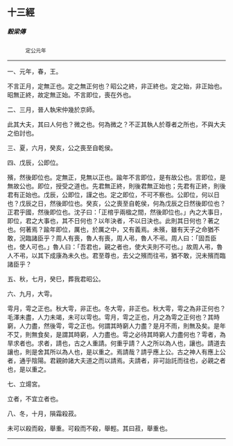 

## 十三經

##### 穀梁傳
　　　`定公元年`

* * *

一、元年，春，王。

不言正月，定無正也。定之無正何也？昭公之終，非正終也。定之始，非正始也。昭無正終，故定無正始。不言即位，喪在外也。

二、三月，晉人執宋仲幾於京師。

此其大夫，其曰人何也？微之也。何為微之？不正其執人於尊者之所也，不與大夫之伯討也。

三、夏，六月，癸亥，公之喪至自乾侯。

四、戊辰，公即位。

殯，然後即位也。定無正，見無以正也。踰年不言即位，是有故公也。言即位，是無故公也。即位，授受之道也。先君無正終，則後君無正始也；先君有正終，則後君有正始也。戊辰，公即位，謹之也。定之即位，不可不察也。公即位，何以日也？戊辰之日，然後即位也。癸亥，公之喪至自乾侯，何為戊辰之日然後即位也？正君乎國，然後即位也。沈子曰：「正棺乎兩楹之間，然後即位也。」內之大事日，即位，君之大事也，其不日何也？以年決者，不以日決也。此則其日何也？著之也。何著焉？踰年即位，厲也，於厲之中，又有義焉。未殯，雖有天子之命猶不敢，況臨諸臣乎？周人有喪，魯人有喪，周人弔，魯人不弔。周人曰：「固吾臣也，使人可也。」魯人曰：「吾君也，親之者也，使大夫則不可也。」故周人弔，魯人不弔，以其下成康為未久也。君至尊也，去父之殯而往弔，猶不敢，況未殯而臨諸臣乎？

五、秋，七月，癸巳，葬我君昭公。

六、九月，大雩。

雩月，雩之正也。秋大雩，非正也。冬大雩，非正也。秋大雩，雩之為非正何也？毛澤未盡，人力未竭，未可以雩也。雩月，雩之正也，月之為雩之正何也？其時窮，人力盡，然後雩，雩之正也。何謂其時窮人力盡？是月不雨，則無及矣。是年不艾，則無食矣，是謂其時窮，人力盡也。雩之必待其時窮人力盡何也？雩者，為旱求者也。求者，請也，古之人重請。何重乎請？人之所以為人也，讓也。請道去讓也，則是舍其所以為人也，是以重之。焉請哉？請乎應上公。古之神人有應上公者，通乎陰陽。君親帥諸大夫道之而以請焉。夫請者，非可詒託而往也，必親之者也，是以重之。

七、立煬宮。

立者，不宜立者也。

八、冬，十月，隕霜殺菽。

未可以殺而殺，舉重。可殺而不殺，舉輕。其曰菽，舉重也。

* * *

